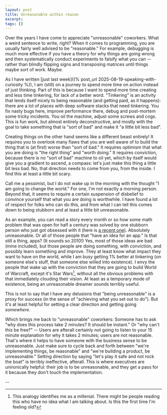 ```yaml
---
layout: post
title: Unreasonable within reason
excerpt:
tags: []
---
```


Over the years I have come to appreciate "unreasonable" coworkers. What a weird sentence to write, right? When it comes to programming, you are usually fairly well advised to be "reasonable." For example, debugging is much more effective if you have a theory for why things are going wrong and then systematically conduct experiments to falsify what you can -- rather than blindly flipping signs and transposing matrices until things maybe sort of work. Maybe.

As I have written [just last week]({% post_url 2025-08-19-speaking-with-curiosity %}), I am (still) on a journey to spend more time on action instead of just thinking. Part of this is because I want to spend more time creating and less time tinkering, for lack of a better word. "Tinkering" is an activity that lends itself nicely to being reasonable (and getting paid, as it happens): there are a lot of places with deep software stacks that need tinkering. You fix nasty bugs here, improve performance there, debug and post-mortem some tricky incidents. You oil the machine, adjust some screws and cogs. This is fun work, but almost entirely deconstructive, and mostly with the goal to take something that is "sort of bad" and make it "a little bit less bad".

Creating things on the other hand seems like a different beast entirely! It requires you to overlook many flaws that you are well aware of to build the thing that is (at first) worse than "sort of bad." It requires optimism that what you are doing is "the right thing" and "worth doing." It requires conviction, because there is no "sort of bad" machine to oil yet, which by itself would give you a gradient to ascend, a compass: let's just make this thing a little bit less bad. No, that direction needs to come from you, from the inside. I find this at least a little bit scary.

Call me a pessimist, but I do not wake up in the morning with the thought "I am going to change the world." For one, I'm not exactly a morning person. Beyond that, it seems to require a certain suspension of disbelief to convince yourself that what you are doing is worthwhile. I have found a lot of respect for folks who can do this, and from what I can tell this comes down to being stubborn and at least a little bit unreasonable.

As an example, you can read a story every month or so how some math problem that was open for half a century was solved by one stubborn person who just got obsessed with it (here is [a recent one](https://www.quantamagazine.org/at-17-hannah-cairo-solved-a-major-math-mystery-20250801/)). Absolutely unreasonable. Or all of those people that "have an idea for an app." Is that still a thing, apps? (It sounds so 2010!) Yes, most of those ideas are bad (mine included), but those people are doing something, with conviction, and possibly learn something and improve. They at least know what impact they want to have on the world, while I am busy getting 1% better at tinkering (on someone else's stuff, that someone else willed into existence). I envy the people that wake up with the conviction that they are going to build World of Warcraft, except it's Star Wars[^wow], without all the obvious problems with that immediately clouding their vision. At least as a temporary mode of existence, being an unreasonable dreamer sounds terribly useful.

This is not to say that I have any delusions that "being unreasonable" is a proxy for success (in the sense of "achieving what you set out to do"). But it's at least helpful for setting a clear direction and getting going _somewhere_.

Which brings me back to "unreasonable" coworkers: Someone has to ask "why does this process take 2 minutes? It should be instant." Or "why can't this be free?" -- Users are afterall certainly not going to listen to your 15 minute explanation for why it takes 2 minutes; users are not reasonable. That's where it helps to have someone with the business sense to be unreasonable. Just make sure to cycle back and forth between "we're implementing things, be reasonable" and "we're building a product, be unreasonable." Setting direction by saying "let's play it safe and not rock the boat" is terribly ineffective, afterall. This is where executives are unironically helpful: their job is to be unreasonable, and they get a pass for it because they don't touch the implementation.

--

[^wow]: This analogy identifies me as a millenial. There might be people reading this who have no idea what I am talking about. Is this the first time I'm feeling old?